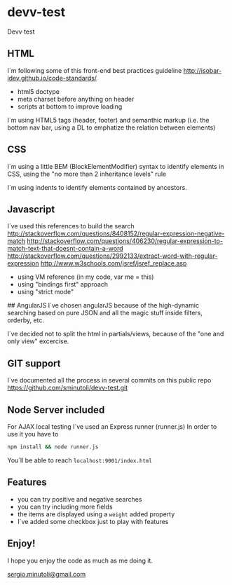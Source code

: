 # devv-test
Devv test

## HTML
I´m following some of this front-end best practices guideline
http://isobar-idev.github.io/code-standards/

* html5 doctype
* meta charset before anything on header
* scripts at bottom to improve loading

I´m using HTML5 tags (header, footer) and semanthic markup (i.e. the bottom nav bar, using a DL to emphatize the relation between elements)

## CSS
I´m using a little BEM (BlockElementModifier) syntax to identify elements in CSS, using the "no more than 2 inheritance levels" rule

I´m using indents to identify elements contained by ancestors.

## Javascript
I´ve used this references to build the search
http://stackoverflow.com/questions/8408152/regular-expression-negative-match
http://stackoverflow.com/questions/406230/regular-expression-to-match-text-that-doesnt-contain-a-word
http://stackoverflow.com/questions/2992133/extract-word-with-regular-expression
http://www.w3schools.com/jsref/jsref_replace.asp

* using VM reference (in my code, var me = this)
* using "bindings first" approach
* using "strict mode"

## AngularJS
I´ve chosen angularJS because of the high-dynamic searching based on pure JSON and all the magic stuff inside filters, orderby, etc.

I´ve decided not to split the html in partials/views, because of the "one and only view" excercise.

## GIT support
I´ve documented all the process in several commits on this public repo
https://github.com/sminutoli/devv-test.git

## Node Server included
For AJAX local testing I´ve used an Express runner (runner.js)
In order to use it you have to 
```bash
npm install && node runner.js
```
You´ll be able to reach ```localhost:9001/index.html```

## Features

* you can try positive and negative searches
* you can try including more fields
* the items are displayed using a `weight` added property
* I´ve added some checkbox just to play with features

## Enjoy!
I hope you enjoy the code as much as me doing it.

sergio.minutoli@gmail.com
